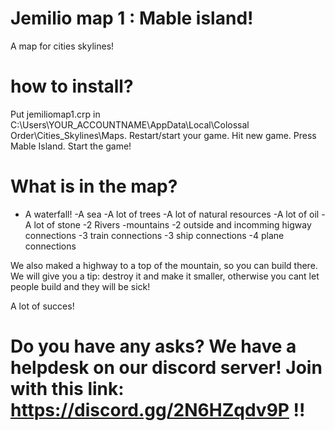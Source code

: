 # Jemilio map 1 : Mable island!
A map for cities skylines!

# how to install?
 Put jemiliomap1.crp in C:\Users\YOUR_ACCOUNTNAME\AppData\Local\Colossal Order\Cities_Skylines\Maps.
 Restart/start your game.
 Hit new game.
 Press Mable Island.
 Start the game!
 
 # What is in the map?
   - A waterfall!
    -A sea
    -A lot of trees
    -A lot of natural resources
    -A lot of oil
    -A lot of stone
    -2 Rivers
    -mountains
    -2 outside and incomming higway connections
    -3 train connections
    -3 ship connections
    -4 plane connections
 
 We also maked a highway to a top of the mountain, so you can build there.
 We will give you a tip: destroy it and make it smaller, otherwise you cant let people build and they will be sick!
 
 A lot of succes!
 
 # Do you have any asks? We have a helpdesk on our discord server! Join with this link: https://discord.gg/2N6HZqdv9P !! 
 

